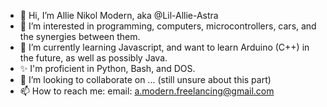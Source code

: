- 👋 Hi, I’m Allie Nikol Modern, aka @Lil-Allie-Astra
- 👀 I’m interested in programming, computers, microcontrollers, cars, and the synergies between them.
- 🌱 I’m currently learning Javascript, and want to learn Arduino (C++) in the future, as well as possibly Java.
- ✨ I'm proficient in Python, Bash, and DOS.
- 💞️ I’m looking to collaborate on ... (still unsure about this part)
- 📫 How to reach me: email: a.modern.freelancing@gmail.com

<!---
Lil-Allie-Astra/Lil-Allie-Astra is a ✨ special ✨ repository because its `README.md` (this file) appears on your GitHub profile.
You can click the Preview link to take a look at your changes.
--->
